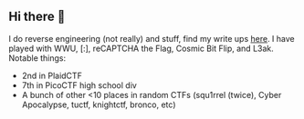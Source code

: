 ## Hi there 👋
I do reverse engineering (not really) and stuff, find my write ups [here](https://brew.is-not-a.dev/). I have played with WWU, \[:\], reCAPTCHA the Flag, Cosmic Bit Flip, and L3ak. Notable things:
- 2nd in PlaidCTF
- 7th in PicoCTF high school div
- A bunch of other <10 places in random CTFs (squ1rrel (twice), Cyber Apocalypse, tuctf, knightctf, bronco, etc)
